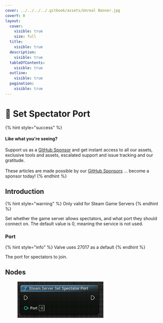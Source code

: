 ```yaml
---
cover: ../../../../.gitbook/assets/Unreal Banner.jpg
coverY: 0
layout:
  cover:
    visible: true
    size: full
  title:
    visible: true
  description:
    visible: true
  tableOfContents:
    visible: true
  outline:
    visible: true
  pagination:
    visible: true
---
```


# 🔵 Set Spectator Port

{% hint style="success" %}
#### Like what you're seeing?

Support us as a [GitHub Sponsor](../../../../where-to-buy/become-a-sponsor.md) and get instant access to all our assets, exclusive tools and assets, escalated support and issue tracking and our gratitude.\
\
These articles are made possible by our [GitHub Sponsors](../../../../where-to-buy/become-a-sponsor.md) ... become a sponsor today!
{% endhint %}

## Introduction

{% hint style="warning" %}
Only valid for Steam Game Servers
{% endhint %}

Set whether the game server allows spectators, and what port they should connect on. The default value is 0, meaning the service is not used.

### Port

{% hint style="info" %}
Valve uses 27017 as a default
{% endhint %}

The port for spectators to join.

## Nodes

<figure><img src="../../../../.gitbook/assets/image (297).png" alt=""><figcaption></figcaption></figure>
